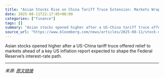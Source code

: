 ```yaml
---
title: "Asian Stocks Rise on China Tariff Truce Extension: Markets Wrap"
date: 2025-08-11T22:17:05+08:00
categories: ["finance"]
tags: []
summary: "Asian stocks opened higher after a US-China tariff truce offered relief to markets ahead of a key US inflation report expected to shape the Federal Reserve’s interest-rate path."
source_url: "https://www.bloomberg.com/news/articles/2025-08-11/stock-market-today-dow-s-p-live-updates"
---
```


Asian stocks opened higher after a US-China tariff truce offered relief to markets ahead of a key US inflation report expected to shape the Federal Reserve’s interest-rate path.

---

*来源: [原文链接](https://www.bloomberg.com/news/articles/2025-08-11/stock-market-today-dow-s-p-live-updates)*
